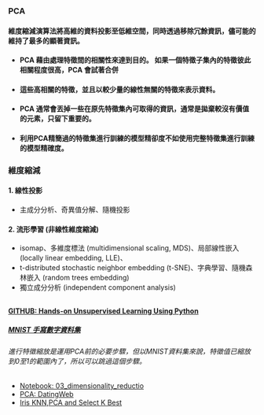 ### PCA
#### 維度縮減演算法將高維的資料投影至低維空間，同時透過移除冗餘資訊，儘可能的維持了最多的顯著資訊。
* #### PCA 藉由處理特徵間的相關性來達到目的。 如果一個特徵子集內的特徵彼此相關程度很高，PCA 會試著合併
* #### 這些高相關的特徵，並且以較少量的線性無關的特徵來表示資料。
* #### PCA 通常會丟掉一些在原先特徵集內可取得的資訊，通常是拋棄較沒有價值的元素，只留下重要的。
* #### 利用PCA精簡過的特徵集進行訓練的模型精卻度不如使用完整特徵集進行訓練的模型精確度。
### 維度縮減
#### 1. 線性投影
* 主成分分析、奇異值分解、隨機投影
#### 2. 流形學習 (非線性維度縮減)
* isomap、多維度標法 (multidimensional scaling, MDS)、局部線性嵌入 (locally linear embedding, LLE)、
* t-distributed stochastic neighbor embedding (t-SNE)、字典學習、隨機森林嵌入 (random trees embedding)
* 獨立成分分析 (independent component analysis)
##
#### [GITHUB: Hands-on Unsupervised Learning Using Python](https://github.com/aapatel09/handson-unsupervised-learning)
##### [MNIST 手寫數字資料集](http://yann.lecun.com/exdb/mnist)
###### 進行特徵縮放是運用PCA前的必要步驟，但以MNIST資料集來說，特徵值已縮放到0至1的範圍內了，所以可以跳過這個步驟。
* [Notebook: 03_dimensionality_reductio](https://github.com/jumbokh/nknu-class/blob/main/ML/PCA/03_dimensionality_reduction.ipynb)
* [PCA: DatingWeb](https://github.com/jumbokh/nknu-class/blob/main/ML/PCA/PCA_DatedWeb.ipynb)
* [Iris KNN,PCA and Select K Best](https://github.com/jumbokh/nknu-class/blob/main/ML/PCA/4_2_KNN%2C_PCA_and_SelectKBest.ipynb)

